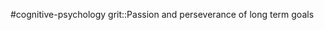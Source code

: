 #cognitive-psychology 
grit::Passion and perseverance of long term goals
<!--SR:!2024-04-09,3,250-->